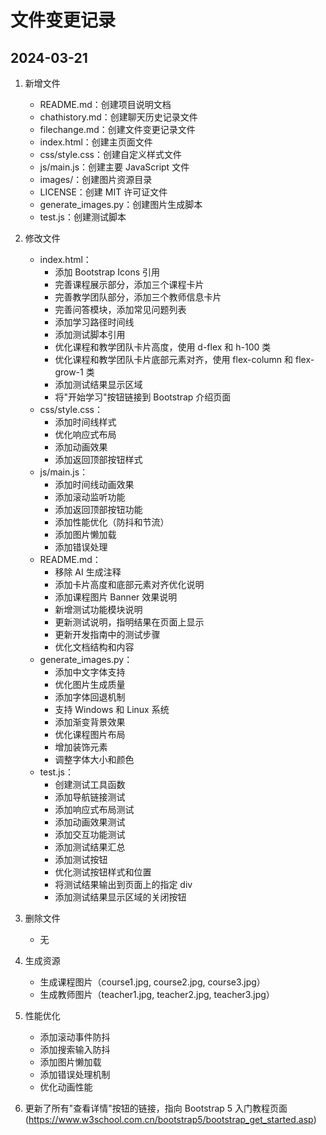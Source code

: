 # 文件变更记录

## 2024-03-21
1. 新增文件
   - README.md：创建项目说明文档
   - chathistory.md：创建聊天历史记录文件
   - filechange.md：创建文件变更记录文件
   - index.html：创建主页面文件
   - css/style.css：创建自定义样式文件
   - js/main.js：创建主要 JavaScript 文件
   - images/：创建图片资源目录
   - LICENSE：创建 MIT 许可证文件
   - generate_images.py：创建图片生成脚本
   - test.js：创建测试脚本

2. 修改文件
   - index.html：
     - 添加 Bootstrap Icons 引用
     - 完善课程展示部分，添加三个课程卡片
     - 完善教学团队部分，添加三个教师信息卡片
     - 完善问答模块，添加常见问题列表
     - 添加学习路径时间线
     - 添加测试脚本引用
     - 优化课程和教学团队卡片高度，使用 d-flex 和 h-100 类
     - 优化课程和教学团队卡片底部元素对齐，使用 flex-column 和 flex-grow-1 类
     - 添加测试结果显示区域
     - 将"开始学习"按钮链接到 Bootstrap 介绍页面
   - css/style.css：
     - 添加时间线样式
     - 优化响应式布局
     - 添加动画效果
     - 添加返回顶部按钮样式
   - js/main.js：
     - 添加时间线动画效果
     - 添加滚动监听功能
     - 添加返回顶部按钮功能
     - 添加性能优化（防抖和节流）
     - 添加图片懒加载
     - 添加错误处理
   - README.md：
     - 移除 AI 生成注释
     - 添加卡片高度和底部元素对齐优化说明
     - 添加课程图片 Banner 效果说明
     - 新增测试功能模块说明
     - 更新测试说明，指明结果在页面上显示
     - 更新开发指南中的测试步骤
     - 优化文档结构和内容
   - generate_images.py：
     - 添加中文字体支持
     - 优化图片生成质量
     - 添加字体回退机制
     - 支持 Windows 和 Linux 系统
     - 添加渐变背景效果
     - 优化课程图片布局
     - 增加装饰元素
     - 调整字体大小和颜色
   - test.js：
     - 创建测试工具函数
     - 添加导航链接测试
     - 添加响应式布局测试
     - 添加动画效果测试
     - 添加交互功能测试
     - 添加测试结果汇总
     - 添加测试按钮
     - 优化测试按钮样式和位置
     - 将测试结果输出到页面上的指定 div
     - 添加测试结果显示区域的关闭按钮

3. 删除文件
   - 无

4. 生成资源
   - 生成课程图片（course1.jpg, course2.jpg, course3.jpg）
   - 生成教师图片（teacher1.jpg, teacher2.jpg, teacher3.jpg）

5. 性能优化
   - 添加滚动事件防抖
   - 添加搜索输入防抖
   - 添加图片懒加载
   - 添加错误处理机制
   - 优化动画性能

6. 更新了所有"查看详情"按钮的链接，指向 Bootstrap 5 入门教程页面 (https://www.w3school.com.cn/bootstrap5/bootstrap_get_started.asp) 